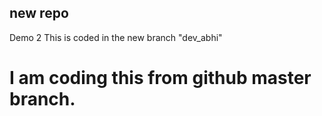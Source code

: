 ## new repo

Demo 2
This is coded in the new branch "dev_abhi"
# I am coding this from github master branch.